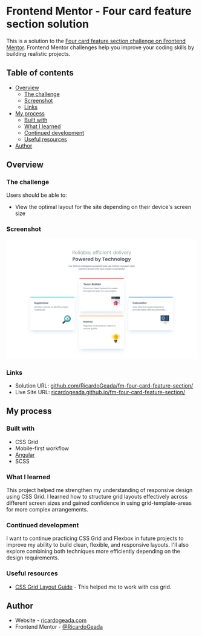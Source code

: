# Frontend Mentor - Four card feature section solution

This is a solution to the [Four card feature section challenge on Frontend Mentor](https://www.frontendmentor.io/challenges/four-card-feature-section-weK1eFYK). Frontend Mentor challenges help you improve your coding skills by building realistic projects. 

## Table of contents

- [Overview](#overview)
  - [The challenge](#the-challenge)
  - [Screenshot](#screenshot)
  - [Links](#links)
- [My process](#my-process)
  - [Built with](#built-with)
  - [What I learned](#what-i-learned)
  - [Continued development](#continued-development)
  - [Useful resources](#useful-resources)
- [Author](#author)


## Overview

### The challenge

Users should be able to:

- View the optimal layout for the site depending on their device's screen size

### Screenshot

![](./screenshot.png)

### Links

- Solution URL: [github.com/RicardoGeada/fm-four-card-feature-section/](https://github.com/RicardoGeada/fm-four-card-feature-section/)
- Live Site URL: [ricardogeada.github.io/fm-four-card-feature-section/](https://ricardogeada.github.io/fm-four-card-feature-section/)

## My process

### Built with

- CSS Grid
- Mobile-first workflow
- [Angular](https://angular.dev/)
- SCSS

### What I learned

This project helped me strengthen my understanding of responsive design using CSS Grid. I learned how to structure grid layouts effectively across different screen sizes and gained confidence in using grid-template-areas for more complex arrangements.

### Continued development

I want to continue practicing CSS Grid and Flexbox in future projects to improve my ability to build clean, flexible, and responsive layouts. I'll also explore combining both techniques more efficiently depending on the design requirements.

### Useful resources

- [CSS Grid Layout Guide](https://css-tricks.com/snippets/css/complete-guide-grid/) - This helped me to work with css grid.

## Author

- Website - [ricardogeada.com](https://www.ricardogeada.com)
- Frontend Mentor - [@RicardoGeada](https://www.frontendmentor.io/profile/RicardoGeada)

